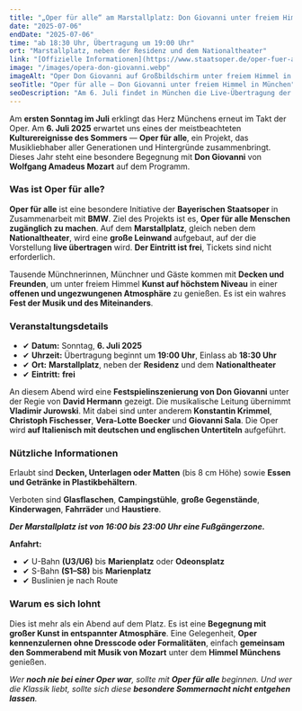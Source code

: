 ```yaml
---
title: "„Oper für alle“ am Marstallplatz: Don Giovanni unter freiem Himmel"
date: "2025-07-06"
endDate: "2025-07-06"
time: "ab 18:30 Uhr, Übertragung um 19:00 Uhr"
ort: "Marstallplatz, neben der Residenz und dem Nationaltheater"
link: "[Offizielle Informationen](https://www.staatsoper.de/oper-fuer-alle)"
image: "/images/opera-don-giovanni.webp"
imageAlt: "Oper Don Giovanni auf Großbildschirm unter freiem Himmel in München"
seoTitle: "Oper für alle — Don Giovanni unter freiem Himmel in München"
seoDescription: "Am 6. Juli findet in München die Live-Übertragung der Oper Don Giovanni unter freiem Himmel statt. Eintritt frei. Mozarts Musik, Sommerstimmung, große Kunst ohne Tickets."
---
```


Am **ersten Sonntag im Juli** erklingt das Herz Münchens erneut im Takt der Oper. Am **6. Juli 2025** erwartet uns eines der meistbeachteten **Kulturereignisse des Sommers** — **Oper für alle**, ein Projekt, das Musikliebhaber aller Generationen und Hintergründe zusammenbringt. Dieses Jahr steht eine besondere Begegnung mit **Don Giovanni** von **Wolfgang Amadeus Mozart** auf dem Programm.

### Was ist Oper für alle?

**Oper für alle** ist eine besondere Initiative der **Bayerischen Staatsoper** in Zusammenarbeit mit **BMW**. Ziel des Projekts ist es, **Oper für alle Menschen zugänglich zu machen**. Auf dem **Marstallplatz**, gleich neben dem **Nationaltheater**, wird eine **große Leinwand** aufgebaut, auf der die Vorstellung **live übertragen** wird. **Der Eintritt ist frei**, Tickets sind nicht erforderlich.

Tausende Münchnerinnen, Münchner und Gäste kommen mit **Decken und Freunden**, um unter freiem Himmel **Kunst auf höchstem Niveau** in einer **offenen und ungezwungenen Atmosphäre** zu genießen. Es ist ein wahres **Fest der Musik und des Miteinanders**.

### Veranstaltungsdetails

- ✔ **Datum:** Sonntag, **6. Juli 2025**  
- ✔ **Uhrzeit:** Übertragung beginnt um **19:00 Uhr**, Einlass ab **18:30 Uhr**  
- ✔ **Ort:** **Marstallplatz**, neben der **Residenz** und dem **Nationaltheater**  
- ✔ **Eintritt:** **frei**

An diesem Abend wird eine **Festspielinszenierung von Don Giovanni** unter der Regie von **David Hermann** gezeigt. Die musikalische Leitung übernimmt **Vladimir Jurowski**. Mit dabei sind unter anderem **Konstantin Krimmel**, **Christoph Fischesser**, **Vera-Lotte Boecker** und **Giovanni Sala**. Die Oper wird **auf Italienisch mit deutschen und englischen Untertiteln** aufgeführt.

### Nützliche Informationen

Erlaubt sind **Decken, Unterlagen oder Matten** (bis 8 cm Höhe) sowie **Essen und Getränke in Plastikbehältern**.

Verboten sind **Glasflaschen**, **Campingstühle**, **große Gegenstände**, **Kinderwagen**, **Fahrräder** und **Haustiere**.

_**Der Marstallplatz ist von 16:00 bis 23:00 Uhr eine Fußgängerzone.**_

**Anfahrt:**  
- ✔ U-Bahn **(U3/U6)** bis **Marienplatz** oder **Odeonsplatz**  
- ✔ S-Bahn **(S1–S8)** bis **Marienplatz**  
- ✔ Buslinien je nach Route

### Warum es sich lohnt

Dies ist mehr als ein Abend auf dem Platz. Es ist eine **Begegnung mit großer Kunst in entspannter Atmosphäre**. Eine Gelegenheit, **Oper kennenzulernen ohne Dresscode oder Formalitäten**, einfach **gemeinsam den Sommerabend mit Musik von Mozart** unter dem **Himmel Münchens** genießen.

_Wer **noch nie bei einer Oper war**, sollte mit **Oper für alle** beginnen. Und wer die Klassik liebt, sollte sich diese **besondere Sommernacht nicht entgehen lassen**._
